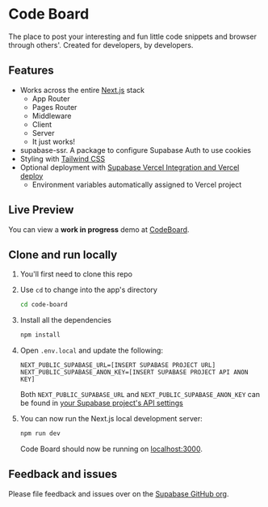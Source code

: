 # Code Board
The place to post your interesting and fun little code snippets and browser through others'. 
Created for developers, by developers.

## Features

- Works across the entire [Next.js](https://nextjs.org) stack
  - App Router
  - Pages Router
  - Middleware
  - Client
  - Server
  - It just works!
- supabase-ssr. A package to configure Supabase Auth to use cookies
- Styling with [Tailwind CSS](https://tailwindcss.com)
- Optional deployment with [Supabase Vercel Integration and Vercel deploy](#deploy-your-own)
  - Environment variables automatically assigned to Vercel project

## Live Preview

You can view a **work in progress** demo at [CodeBoard](https://code-board-three.vercel.app/).


## Clone and run locally

1. You'll first need to clone this repo


2. Use `cd` to change into the app's directory

   ```bash
   cd code-board
   ```
3. Install all the dependencies
   
   ```bash
   npm install
   ```
4. Open `.env.local` and update the following:

   ```
   NEXT_PUBLIC_SUPABASE_URL=[INSERT SUPABASE PROJECT URL]
   NEXT_PUBLIC_SUPABASE_ANON_KEY=[INSERT SUPABASE PROJECT API ANON KEY]
   ```

   Both `NEXT_PUBLIC_SUPABASE_URL` and `NEXT_PUBLIC_SUPABASE_ANON_KEY` can be found in [your Supabase project's API settings](https://app.supabase.com/project/_/settings/api)

5. You can now run the Next.js local development server:

   ```bash
   npm run dev
   ```

   Code Board should now be running on [localhost:3000](http://localhost:3000/).


## Feedback and issues

Please file feedback and issues over on the [Supabase GitHub org](https://github.com/supabase/supabase/issues/new/choose).

